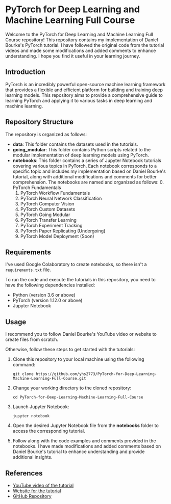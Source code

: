 # PyTorch for Deep Learning and Machine Learning Full Course

Welcome to the PyTorch for Deep Learning and Machine Learning Full Course repository! This repository contains my implementation of Daniel Bourke's PyTorch tutorial. I have followed the original code from the tutorial videos and made some modifications and added comments to enhance understanding. I hope you find it useful in your learning journey.

## Introduction

PyTorch is an incredibly powerful open-source machine learning framework that provides a flexible and efficient platform for building and training deep learning models. This repository aims to provide a comprehensive guide to learning PyTorch and applying it to various tasks in deep learning and machine learning.

## Repository Structure

The repository is organized as follows:

- **data**: This folder contains the datasets used in the tutorials.
- **going_modular**: This folder contains Python scripts related to the modular implementation of deep learning models using PyTorch.
- **notebooks**: This folder contains a series of Jupyter Notebook tutorials covering various topics in PyTorch. Each notebook corresponds to a specific topic and includes my implementation based on Daniel Bourke's tutorial, along with additional modifications and comments for better comprehension. The notebooks are named and organized as follows:
    0. PyTorch Fundamentals
    1. PyTorch Workflow Fundamentals
    2. PyTorch Neural Network Classification
    3. PyTorch Computer Vision
    4. PyTorch Custom Datasets
    5. PyTorch Going Modular
    6. PyTorch Transfer Learning
    7. PyTorch Experiment Tracking
    8. PyTorch Paper Replicating (Undergoing)
    9. PyTorch Model Deployment (Soon)

## Requirements

I've used Google Colaboratory to create notebooks, so there isn't a `requirements.txt` file.

To run the code and execute the tutorials in this repository, you need to have the following dependencies installed:

- Python (version 3.6 or above)
- PyTorch (version 1.12.0 or above)
- Jupyter Notebook

## Usage

I recommend you to follow Daniel Bourke's YouTube video or website to create files from scratch.

Otherwise, follow these steps to get started with the tutorials:

1. Clone this repository to your local machine using the following command:

   ```shell
   git clone https://github.com/yhs2773/PyTorch-for-Deep-Learning-Machine-Learning-Full-Course.git
   ```
2. Change your working directory to the cloned repository:

   ```shell
   cd PyTorch-for-Deep-Learning-Machine-Learning-Full-Course
   ```
3. Launch Jupyter Notebook:

   ```shell
   jupyter notebook
   ```
4. Open the desired Jupyter Notebook file from the **notebooks** folder to access the corresponding tutorial.

5. Follow along with the code examples and comments provided in the notebooks. I have made modifications and added comments based on Daniel Bourke's tutorial to enhance understanding and provide additional insights.

## References
- [YouTube video of the tutorial](https://www.youtube.com/watch?v=Z_ikDlimN6A)
- [Website for the tutorial](https://www.learnpytorch.io/)
- [GitHub Repository](https://github.com/mrdbourke/pytorch-deep-learning)
